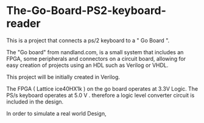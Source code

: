# The-Go-Board-PS2-keyboard-reader
 This is a project that connects a ps/2 keyboard to a " Go Board ".

 The "Go board" from nandland.com, is a small system that includes an FPGA, some peripherals and connectors on a circuit board,  allowing for easy creation of projects using an HDL such as Verilog or VHDL.

 This project will be initially created in Verilog. 
 
 
 The FPGA ( Lattice ice40HX1k ) on the go board operates at 3.3V Logic.
 The PS/s keyboard operates at 5.0 V .
  therefore a logic level converter circuit is included in the design.

  In order to simulate a real world Design, 



